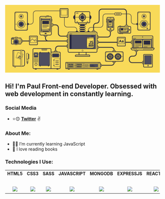 ![](https://github.com/developaul/developaul/blob/master/javascript.gif)

## Hi! I'm Paul Front-end Developer. Obsessed with web development in constantly learning.

### Social Media

* :star::blush:  **[Twitter](https://twitter.com/developaul)** :v:


### About Me:

- 👨‍💻 I’m currently learning JavaScript
- :book: I love reading books


### Technologies I Use:
<table>
  <tbody>
    <tr valign="top">
      <td width="20%" align="center">
        <span><strong>HTML5</strong></span><br><br><br>
        <img height="64px" src="https://cdn.svgporn.com/logos/html-5.svg">
      </td>
      <td width="20%" align="center">
        <span><strong>CSS3</strong></span><br><br><br>
        <img height="64px" src="https://cdn.svgporn.com/logos/css-3.svg">
      </td>
      <td width="20%" align="center">
        <span><strong>SASS</strong></span><br><br><br>
        <img height="64px" src="https://cdn.svgporn.com/logos/sass.svg">
      </td>
      <td width="20%" align="center">
        <span><strong>JAVASCRIPT</strong></span><br><br><br>
        <img height="64px" src="https://cdn.svgporn.com/logos/javascript.svg">
      </td>
      <td width="20%" align="center">
        <span><strong>MONGODB</strong></span><br><br><br>
        <img height="64px" src="https://cdn.svgporn.com/logos/mongodb.svg">
      </td>
      <td width="20%" align="center">
        <span><strong>EXPRESSJS</strong></span><br><br><br>
        <img height="64px" src="https://cdn.svgporn.com/logos/express.svg">
      </td>
      <td width="20%" align="center">
        <span><strong>REACTJS</strong></span><br><br><br>
        <img height="64px" src="https://cdn.svgporn.com/logos/react.svg">
      </td>
      <td width="20%" align="center">
        <span><strong>NODEJS</strong></span><br><br><br>
        <img height="64px" src="https://cdn.svgporn.com/logos/nodejs.svg">
      </td>
      <td width="20%" align="center">
        <span><strong>FIREBASE</strong></span><br><br><br>
        <img height="64px" src="https://cdn.svgporn.com/logos/firebase.svg">
      </td>
      </tbody>
</table>
